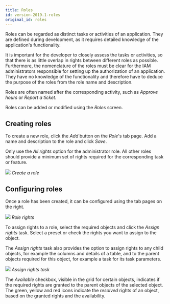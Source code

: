 ```yaml
---
title: Roles
id: version-2019.1-roles
original_id: roles
---
```


Roles can be regarded as distinct tasks or activities of an application.
They are defined during development, as it requires detailed knowledge of the application's functionality.

It is important for the developer to closely assess the tasks or activities, so that there is as little overlap in rights between different roles as possible. Furthermore, the nomenclature of the roles must be clear for the IAM administrators responsible for setting up the authorization of an application. They have no knowledge of the functionality and therefore have to deduce the purpose of the roles from the role name and description.

Roles are often named after the corresponding activity, such as *Approve hours* or *Report a ticket*.

Roles can be added or modified using the *Roles* screen.

## Creating roles

To create a new role, click the *Add* button on the *Role*'s tab page. Add a name and description to the role and click *Save*.

Only use the *All rights* option for the administrator role. All other roles should provide a minimum set of rights required for the corresponding task or feature.

![](assets/sf/create_role.png)
*Create a role*

## Configuring roles

Once a role has been created, it can be configured using the tab pages on the right.

![](assets/sf/role_rights.png)
*Role rights*

To assign rights to a role, select the required objects and click the *Assign rights* task. Select a preset or check the rights you want to assign to the object.

The *Assign rights* task also provides the option to assign rights to any child objects, for example the columns and details of a table, and to the parent objects required for this object, for example a task for its task parameters.

![](assets/sf/assign_rights.png)
*Assign rights task*

The *Available* checkbox, visible in the grid for certain objects, indicates if the required rights are granted to the parent objects of the selected object. The green, yellow and red icons indicate the *resolved* rights of an object, based on the granted rights and the availability.